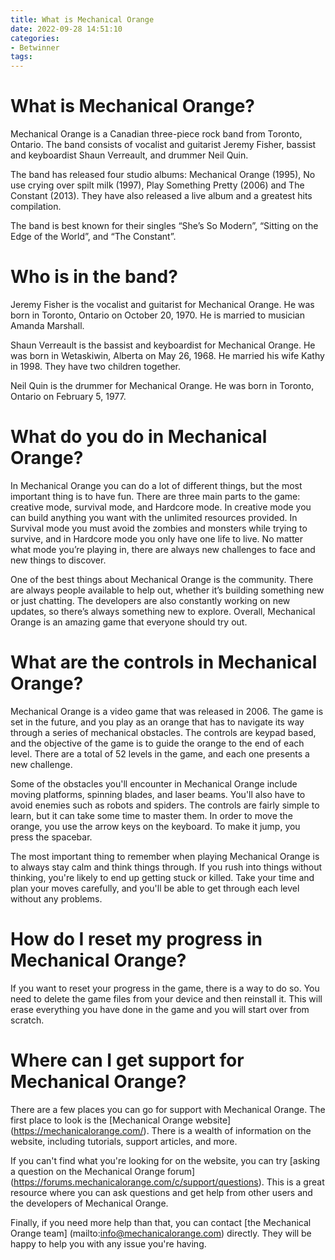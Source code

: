 ```yaml
---
title: What is Mechanical Orange
date: 2022-09-28 14:51:10
categories:
- Betwinner
tags:
---
```



#  What is Mechanical Orange?

Mechanical Orange is a Canadian three-piece rock band from Toronto, Ontario. The band consists of vocalist and guitarist Jeremy Fisher, bassist and keyboardist Shaun Verreault, and drummer Neil Quin.

The band has released four studio albums: Mechanical Orange (1995), No use crying over spilt milk (1997), Play Something Pretty (2006) and The Constant (2013). They have also released a live album and a greatest hits compilation.

The band is best known for their singles “She’s So Modern”, “Sitting on the Edge of the World”, and “The Constant”.

# Who is in the band?

Jeremy Fisher is the vocalist and guitarist for Mechanical Orange. He was born in Toronto, Ontario on October 20, 1970. He is married to musician Amanda Marshall.

Shaun Verreault is the bassist and keyboardist for Mechanical Orange. He was born in Wetaskiwin, Alberta on May 26, 1968. He married his wife Kathy in 1998. They have two children together.

Neil Quin is the drummer for Mechanical Orange. He was born in Toronto, Ontario on February 5, 1977.

#  What do you do in Mechanical Orange?

In Mechanical Orange you can do a lot of different things, but the most important thing is to have fun. There are three main parts to the game: creative mode, survival mode, and Hardcore mode. In creative mode you can build anything you want with the unlimited resources provided. In Survival mode you must avoid the zombies and monsters while trying to survive, and in Hardcore mode you only have one life to live. No matter what mode you’re playing in, there are always new challenges to face and new things to discover.

One of the best things about Mechanical Orange is the community. There are always people available to help out, whether it’s building something new or just chatting. The developers are also constantly working on new updates, so there’s always something new to explore. Overall, Mechanical Orange is an amazing game that everyone should try out.

#  What are the controls in Mechanical Orange?

Mechanical Orange is a video game that was released in 2006. The game is set in the future, and you play as an orange that has to navigate its way through a series of mechanical obstacles. The controls are keypad based, and the objective of the game is to guide the orange to the end of each level. There are a total of 52 levels in the game, and each one presents a new challenge.

Some of the obstacles you'll encounter in Mechanical Orange include moving platforms, spinning blades, and laser beams. You'll also have to avoid enemies such as robots and spiders. The controls are fairly simple to learn, but it can take some time to master them. In order to move the orange, you use the arrow keys on the keyboard. To make it jump, you press the spacebar.

The most important thing to remember when playing Mechanical Orange is to always stay calm and think things through. If you rush into things without thinking, you're likely to end up getting stuck or killed. Take your time and plan your moves carefully, and you'll be able to get through each level without any problems.

#  How do I reset my progress in Mechanical Orange?

If you want to reset your progress in the game, there is a way to do so. You need to delete the game files from your device and then reinstall it. This will erase everything you have done in the game and you will start over from scratch.

#  Where can I get support for Mechanical Orange?

There are a few places you can go for support with Mechanical Orange. The first place to look is the [Mechanical Orange website] (https://mechanicalorange.com/). There is a wealth of information on the website, including tutorials, support articles, and more.

If you can't find what you're looking for on the website, you can try [asking a question on the Mechanical Orange forum] (https://forums.mechanicalorange.com/c/support/questions). This is a great resource where you can ask questions and get help from other users and the developers of Mechanical Orange.

Finally, if you need more help than that, you can contact [the Mechanical Orange team] (mailto:info@mechanicalorange.com) directly. They will be happy to help you with any issue you're having.
